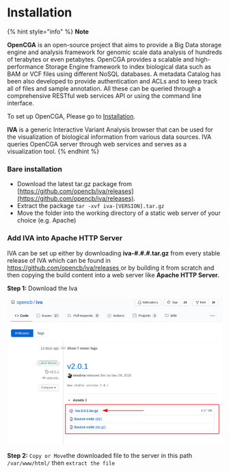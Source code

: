 # Installation

{% hint style="info" %}
**Note**

**OpenCGA** is an open-source project that aims to provide a Big Data storage engine and analysis framework for genomic scale data analysis of hundreds of terabytes or even petabytes. OpenCGA provides a scalable and high-performance Storage Engine framework to index biological data such as BAM or VCF files using different NoSQL databases. A metadata Catalog has been also developed to provide authentication and ACLs and to keep track all of files and sample annotation. All these can be queried through a comprehensive RESTful web services API or using the command line interface.

To set up OpenCGA, Please go to [Installation](http://docs.opencb.org/display/opencga/Installation).

**IVA** is a generic Interactive Variant Analysis browser that can be used for the visualization of biological information from various data sources. IVA queries OpenCGA server through web services and serves as a visualization tool. 
{% endhint %}

### Bare installation

* Download the latest tar.gz package from [https://github.com/opencb/iva/releases](https://github.com/opencb/iva/releases).
* Extract the package `tar -xvf iva-[VERSION].tar.gz`
* Move the folder into the working directory of a static web server of your choice \(e.g. Apache\)

### Add IVA **into Apache HTTP Server**

IVA can be set up either by downloading **iva-\#.\#.\#.tar.gz** from every stable release of IVA which can be found in [https://github.com/opencb/iva/releases ](https://github.com/opencb/iva/releases%20) or by building it from scratch and then copying the build content into a web server like **Apache HTTP Server.**

**Step 1:** Download the Iva 

![](../.gitbook/assets/image%20%2812%29.png)

**Step 2:** `Copy or Move`the downloaded file to the server in this path `/var/www/html/` then `extract the file`

 

